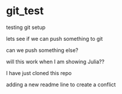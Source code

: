 # git_test
testing git setup

lets see if we can push something to git

can we push something else?

will this work when I am showing Julia??

I have just cloned this repo

adding a new readme line to create a conflict
